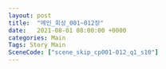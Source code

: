 ```yaml
---
layout: post
title:  "메인_회상_001~012장"
date:   2021-08-01 08:00:00 +0000
categories: Main
Tags: Story Main
SceneCode: ["scene_skip_cp001-012_q1_s10"]
---
```

